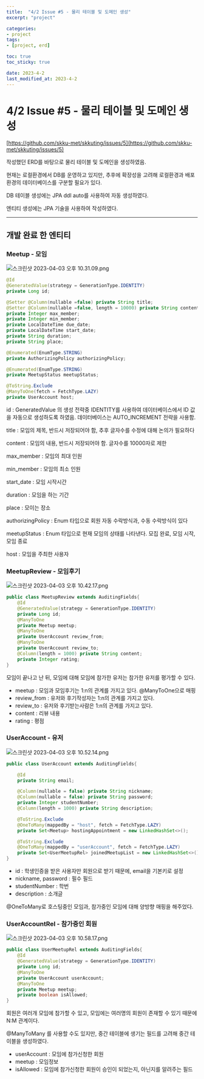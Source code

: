 ```yaml
---
title:  "4/2 Issue #5 - 물리 테이블 및 도메인 생성"
excerpt: "project"

categories:
- project
tags:
- [project, erd]

toc: true
toc_sticky: true

date: 2023-4-2
last_modified_at: 2023-4-2
---
```


# 4/2 Issue #5 - **물리 테이블 및 도메인 생성**

[https://github.com/skku-met/skkuting/issues/5](https://github.com/skku-met/skkuting/issues/5)

작성했던 ERD를 바탕으로 물리 테이블 및 도메인을 생성하였음.

현재는 로컬환경에서 DB를 운영하고 있지만, 추후에 확장성을 고려해 로컬환경과 배포환경의 데이터베이스를 구분할 필요가 있다.

DB 테이블 생성에는 JPA ddl auto를 사용하여 자동 생성하였다.

엔티티 생성에는 JPA 기술을 사용하여 작성하였다.

---

## 개발 완료 한 엔티티

### **Meetup - 모임**

![스크린샷 2023-04-03 오후 10.31.09.png](https://s3-us-west-2.amazonaws.com/secure.notion-static.com/7909ebfe-8c19-4ddf-8ec3-1cbdde1dda7d/%E1%84%89%E1%85%B3%E1%84%8F%E1%85%B3%E1%84%85%E1%85%B5%E1%86%AB%E1%84%89%E1%85%A3%E1%86%BA_2023-04-03_%E1%84%8B%E1%85%A9%E1%84%92%E1%85%AE_10.31.09.png)

```java
@Id
@GeneratedValue(strategy = GenerationType.IDENTITY)
private Long id;

@Setter @Column(nullable =false) private String title;
@Setter @Column(nullable =false, length = 10000) private String content;
private Integer max_member;
private Integer min_member;
private LocalDateTime due_date;
private LocalDateTime start_date;
private String duration;
private String place;

@Enumerated(EnumType.STRING)
private AuthorizingPolicy authorizingPolicy;

@Enumerated(EnumType.STRING)
private MeetupStatus meetupStatus;

@ToString.Exclude
@ManyToOne(fetch = FetchType.LAZY)
private UserAccount host;
```

id : GeneratedValue 의 생성 전략중 IDENTITY를 사용하여 데이터베이스에서 ID 값을 자동으로 생성하도록 하였음. 데이터베이스는 AUTO_INCREMENT 전략을 사용함.

title : 모임의 제목,  반드시 저장되어야 함, 추후 글자수를 수정에 대해 논의가 필요하다

content : 모임의 내용, 반드시 저장되어야 함. 글자수를 10000자로 제한

max_member : 모임의 최대 인원

min_member : 모임의 최소 인원

start_date : 모임 시작시간

duration : 모임을 하는 기간

place : 모이는 장소

authorizingPolicy : Enum 타입으로 회원 자동 수락방식과, 수동 수락방식이 있다

meetupStatus : Enum 타입으로 현재 모임의 상태를 나타낸다. 모집 완료, 모임 시작, 모임 종료

host : 모임을 주최한 사용자

### **MeetupReview - 모임후기**

![스크린샷 2023-04-03 오후 10.42.17.png](https://s3-us-west-2.amazonaws.com/secure.notion-static.com/2a7159dd-eb29-4337-8b2d-b39c8e7e0e75/%E1%84%89%E1%85%B3%E1%84%8F%E1%85%B3%E1%84%85%E1%85%B5%E1%86%AB%E1%84%89%E1%85%A3%E1%86%BA_2023-04-03_%E1%84%8B%E1%85%A9%E1%84%92%E1%85%AE_10.42.17.png)

```java
public class MeetupReview extends AuditingFields{
    @Id
    @GeneratedValue(strategy = GenerationType.IDENTITY)
    private Long id;
    @ManyToOne
    private Meetup meetup;
    @ManyToOne
    private UserAccount review_from;
    @ManyToOne
    private UserAccount review_to;
    @Column(length = 1000) private String content;
    private Integer rating;
}
```

모임이 끝나고 난 뒤, 모임에 대해 모임에 참가한 유저는 참가한 유저를 평가할 수 있다.

- meetup : 모임과 모임후기는 1:n의 관계를 가지고 있다. @ManyToOne으로 매핑
- review_from : 유저와 후기작성자는 1:n의 관계를 가지고 있다.
- review_to : 유저와 후기받는사람은 1:n의 관계를 가지고 있다.
- content : 리뷰 내용
- rating : 평점

### **UserAccount - 유저**

![스크린샷 2023-04-03 오후 10.52.14.png](https://s3-us-west-2.amazonaws.com/secure.notion-static.com/c676fd6c-1883-4b77-b417-0bf338a970e5/%E1%84%89%E1%85%B3%E1%84%8F%E1%85%B3%E1%84%85%E1%85%B5%E1%86%AB%E1%84%89%E1%85%A3%E1%86%BA_2023-04-03_%E1%84%8B%E1%85%A9%E1%84%92%E1%85%AE_10.52.14.png)

```java
public class UserAccount extends AuditingFields{

    @Id
    private String email;

    @Column(nullable = false) private String nickname;
    @Column(nullable = false) private String password;
    private Integer studentNumber;
    @Column(length = 1000) private String description;

    @ToString.Exclude
    @OneToMany(mappedBy = "host", fetch = FetchType.LAZY)
    private Set<Meetup> hostingAppointment = new LinkedHashSet<>();

    @ToString.Exclude
    @OneToMany(mappedBy = "userAccount", fetch = FetchType.LAZY)
    private Set<UserMeetupRel> joinedMeetupList = new LinkedHashSet<>();
}
```

- id : 학생인증을 받은 사용자만 회원으로 받기 때문에, email을 기본키로 설정
- nickname, password : 필수 필드
- studentNumber : 학번
- description : 소개글

@OneToMany로 호스팅중인 모임과, 참가중인 모임에 대해 양방향 매핑을 해주었다.

### UserAccountRel - 참가중인 회원

![스크린샷 2023-04-03 오후 10.58.17.png](https://s3-us-west-2.amazonaws.com/secure.notion-static.com/2b0053df-09f8-4229-90f4-491c7abc152d/%E1%84%89%E1%85%B3%E1%84%8F%E1%85%B3%E1%84%85%E1%85%B5%E1%86%AB%E1%84%89%E1%85%A3%E1%86%BA_2023-04-03_%E1%84%8B%E1%85%A9%E1%84%92%E1%85%AE_10.58.17.png)

```java
public class UserMeetupRel extends AuditingFields{
    @Id
    @GeneratedValue(strategy = GenerationType.IDENTITY)
    private Long id;
    @ManyToOne
    private UserAccount userAccount;
    @ManyToOne
    private Meetup meetup;
    private boolean isAllowed;
}
```

회원은 여러개 모임에 참가할 수 있고, 모임에는 여러명의 회원이 존재할 수 있기 때문에 N:M 관계이다.

@ManyToMany 를 사용할 수도 있지만, 중간 테이블에 생기는 필드를 고려해 중간 테이블을 생성하였다.

- userAccount : 모임에 참가신청한 회원
- meetup : 모임정보
- isAllowed : 모임에 참가신청한 회원이 승인이 되었는지, 아닌지를 알려주는 필드